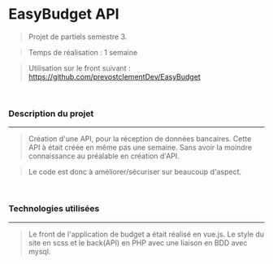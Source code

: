 # EasyBudget API
> Projet de partiels semestre 3.

> Temps de réalisation : 1 semaine

>  Utilisation sur le front suivant : https://github.com/prevostclementDev/EasyBudget

<br>

### Description du projet

<hr>

> Création d'une API, pour la réception de données bancaires. Cette API à était créée en même pas une semaine. Sans avoir la moindre connaissance au préalable en création d'API. 

> Le code est donc à améliorer/sécuriser sur beaucoup d'aspect.

<br>

### Technologies utilisées

<hr>

> Le front de l'application de budget a était réalisé en vue.js. Le style du site en scss et le back(API) en PHP avec une liaison en BDD avec mysql.
